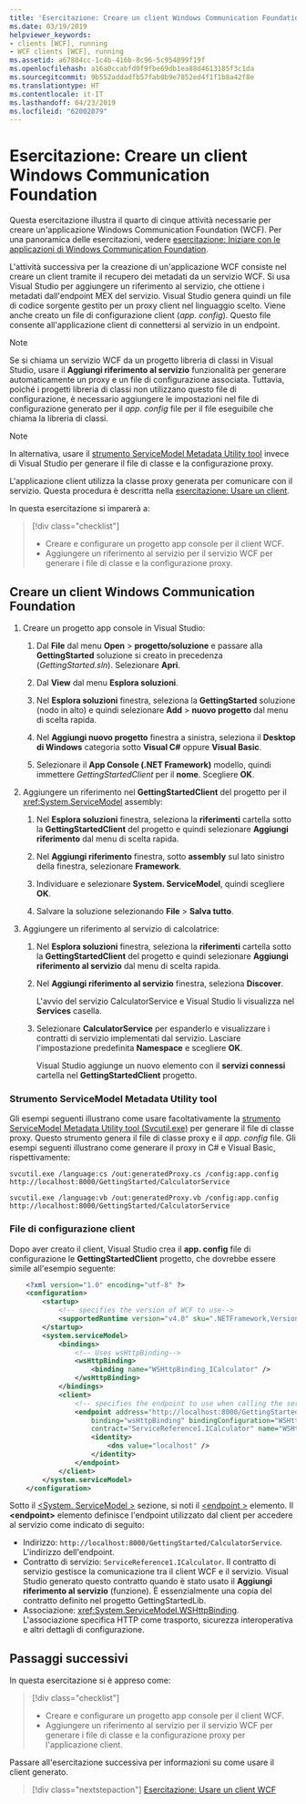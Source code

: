 ```yaml
---
title: 'Esercitazione: Creare un client Windows Communication Foundation'
ms.date: 03/19/2019
helpviewer_keywords:
- clients [WCF], running
- WCF clients [WCF], running
ms.assetid: a67884cc-1c4b-416b-8c96-5c954099f19f
ms.openlocfilehash: a16a0ccabfd0f9fbe69db1ea88d4613185f3c1da
ms.sourcegitcommit: 9b552addadfb57fab0b9e7852ed4f1f1b8a42f8e
ms.translationtype: HT
ms.contentlocale: it-IT
ms.lasthandoff: 04/23/2019
ms.locfileid: "62002079"
---
```

# <a name="tutorial-create-a-windows-communication-foundation-client"></a>Esercitazione: Creare un client Windows Communication Foundation

Questa esercitazione illustra il quarto di cinque attività necessarie per creare un'applicazione Windows Communication Foundation (WCF). Per una panoramica delle esercitazioni, vedere [esercitazione: Iniziare con le applicazioni di Windows Communication Foundation](getting-started-tutorial.md).

L'attività successiva per la creazione di un'applicazione WCF consiste nel creare un client tramite il recupero dei metadati da un servizio WCF. Si usa Visual Studio per aggiungere un riferimento al servizio, che ottiene i metadati dall'endpoint MEX del servizio. Visual Studio genera quindi un file di codice sorgente gestito per un proxy client nel linguaggio scelto. Viene anche creato un file di configurazione client (*app. config*). Questo file consente all'applicazione client di connettersi al servizio in un endpoint. 

> [!NOTE]
> Se si chiama un servizio WCF da un progetto libreria di classi in Visual Studio, usare il **Aggiungi riferimento al servizio** funzionalità per generare automaticamente un proxy e un file di configurazione associata. Tuttavia, poiché i progetti libreria di classi non utilizzano questo file di configurazione, è necessario aggiungere le impostazioni nel file di configurazione generato per il *app. config* file per il file eseguibile che chiama la libreria di classi.

> [!NOTE]
> In alternativa, usare il [strumento ServiceModel Metadata Utility tool](#servicemodel-metadata-utility-tool) invece di Visual Studio per generare il file di classe e la configurazione proxy.

L'applicazione client utilizza la classe proxy generata per comunicare con il servizio. Questa procedura è descritta nella [esercitazione: Usare un client](how-to-use-a-wcf-client.md).

In questa esercitazione si imparerà a:
> [!div class="checklist"]
> - Creare e configurare un progetto app console per il client WCF.
> - Aggiungere un riferimento al servizio per il servizio WCF per generare i file di classe e la configurazione proxy.

## <a name="create-a-windows-communication-foundation-client"></a>Creare un client Windows Communication Foundation

1. Creare un progetto app console in Visual Studio: 

    1. Dal **File** dal menu **Open** > **progetto/soluzione** e passare alla **GettingStarted** soluzione si creato in precedenza (*GettingStarted.sln*). Selezionare **Apri**.

    2. Dal **View** dal menu **Esplora soluzioni**.

    3. Nel **Esplora soluzioni** finestra, seleziona la **GettingStarted** soluzione (nodo in alto) e quindi selezionare **Add** > **nuovo progetto** dal menu di scelta rapida. 
    
    4. Nel **Aggiungi nuovo progetto** finestra a sinistra, seleziona il **Desktop di Windows** categoria sotto **Visual C#**  oppure **Visual Basic**. 

    5. Selezionare il **App Console (.NET Framework)** modello, quindi immettere *GettingStartedClient* per il **nome**. Scegliere **OK**.

2. Aggiungere un riferimento nel **GettingStartedClient** del progetto per il <xref:System.ServiceModel> assembly: 

    1. Nel **Esplora soluzioni** finestra, seleziona la **riferimenti** cartella sotto la **GettingStartedClient** del progetto e quindi selezionare **Aggiungi riferimento** dal menu di scelta rapida. 

    2. Nel **Aggiungi riferimento** finestra, sotto **assembly** sul lato sinistro della finestra, selezionare **Framework**.
    
    3. Individuare e selezionare **System. ServiceModel**, quindi scegliere **OK**. 

    4. Salvare la soluzione selezionando **File** > **Salva tutto**.

3. Aggiungere un riferimento al servizio di calcolatrice:

   1. Nel **Esplora soluzioni** finestra, seleziona la **riferimenti** cartella sotto la **GettingStartedClient** del progetto e quindi selezionare **Aggiungi riferimento al servizio**  dal menu di scelta rapida.

   2. Nel **Aggiungi riferimento al servizio** finestra, seleziona **Discover**.

      L'avvio del servizio CalculatorService e Visual Studio li visualizza nel **Services** casella.

   3. Selezionare **CalculatorService** per espanderlo e visualizzare i contratti di servizio implementati dal servizio. Lasciare l'impostazione predefinita **Namespace** e scegliere **OK**.

      Visual Studio aggiunge un nuovo elemento con il **servizi connessi** cartella nel **GettingStartedClient** progetto. 

### <a name="servicemodel-metadata-utility-tool"></a>Strumento ServiceModel Metadata Utility tool

Gli esempi seguenti illustrano come usare facoltativamente la [strumento ServiceModel Metadata Utility tool (Svcutil.exe)](servicemodel-metadata-utility-tool-svcutil-exe.md) per generare il file di classe proxy. Questo strumento genera il file di classe proxy e il *app. config* file. Gli esempi seguenti illustrano come generare il proxy in C# e Visual Basic, rispettivamente:

```shell
svcutil.exe /language:cs /out:generatedProxy.cs /config:app.config http://localhost:8000/GettingStarted/CalculatorService
```

```shell
svcutil.exe /language:vb /out:generatedProxy.vb /config:app.config http://localhost:8000/GettingStarted/CalculatorService
```

### <a name="client-configuration-file"></a>File di configurazione client

Dopo aver creato il client, Visual Studio crea il **app. config** file di configurazione le **GettingStartedClient** progetto, che dovrebbe essere simile all'esempio seguente:

```xml
    <?xml version="1.0" encoding="utf-8" ?>
    <configuration>
        <startup>
            <!-- specifies the version of WCF to use-->
            <supportedRuntime version="v4.0" sku=".NETFramework,Version=v4.6.1" />
        </startup>
        <system.serviceModel>
            <bindings>
                <!-- Uses wsHttpBinding-->
                <wsHttpBinding>
                    <binding name="WSHttpBinding_ICalculator" />
                </wsHttpBinding>
            </bindings>
            <client>
                <!-- specifies the endpoint to use when calling the service -->
                <endpoint address="http://localhost:8000/GettingStarted/CalculatorService"
                    binding="wsHttpBinding" bindingConfiguration="WSHttpBinding_ICalculator"
                    contract="ServiceReference1.ICalculator" name="WSHttpBinding_ICalculator">
                    <identity>
                        <dns value="localhost" />
                    </identity>
                </endpoint>
            </client>
        </system.serviceModel>
    </configuration>
```

Sotto il [ \<System. ServiceModel >](../configure-apps/file-schema/wcf/system-servicemodel.md) sezione, si noti il [ \<endpoint >](../configure-apps/file-schema/wcf/endpoint-element.md) elemento. Il **&lt;endpoint&gt;** elemento definisce l'endpoint utilizzato dal client per accedere al servizio come indicato di seguito:
- Indirizzo: `http://localhost:8000/GettingStarted/CalculatorService`. L'indirizzo dell'endpoint.
- Contratto di servizio: `ServiceReference1.ICalculator`. Il contratto di servizio gestisce la comunicazione tra il client WCF e il servizio. Visual Studio generato questo contratto quando è stato usato il **Aggiungi riferimento al servizio** (funzione). È essenzialmente una copia del contratto definito nel progetto GettingStartedLib. 
- Associazione: <xref:System.ServiceModel.WSHttpBinding>. L'associazione specifica HTTP come trasporto, sicurezza interoperativa e altri dettagli di configurazione.

## <a name="next-steps"></a>Passaggi successivi

In questa esercitazione si è appreso come:
> [!div class="checklist"]
> - Creare e configurare un progetto app console per il client WCF.
> - Aggiungere un riferimento al servizio per il servizio WCF per generare i file di classe e la configurazione proxy per l'applicazione client.

Passare all'esercitazione successiva per informazioni su come usare il client generato.

> [!div class="nextstepaction"]
> [Esercitazione: Usare un client WCF](how-to-use-a-wcf-client.md)
